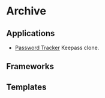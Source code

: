 # Archive
## Applications

   * [Password Tracker](https://github.com/branscha/app-patra) Keepass clone.

## Frameworks

## Templates
